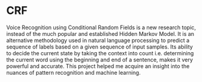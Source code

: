 # CRF
Voice Recognition using Conditional Random Fields is a new research topic, instead of the much popular and established Hidden Markov Model. It is an alternative methodology used in natural language processing to predict a sequence of labels based on a given sequence of input samples. Its ability to decide the current state by taking the context into count i.e. determining the current word using the beginning and end of a sentence, makes it very powerful and accurate. This project helped me acquire an insight into the nuances of pattern recognition and machine learning.
